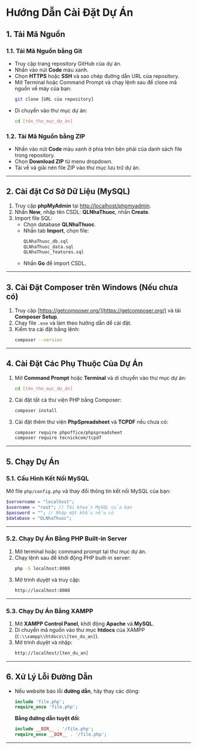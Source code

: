 # Hướng Dẫn Cài Đặt Dự Án

## 1. Tải Mã Nguồn

### 1.1. Tải Mã Nguồn bằng Git
- Truy cập trang repository GitHub của dự án.
- Nhấn vào nút **Code** màu xanh.
- Chọn **HTTPS** hoặc **SSH** và sao chép đường dẫn URL của repository.
- Mở Terminal hoặc Command Prompt và chạy lệnh sau để clone mã nguồn về máy của bạn:
    ```bash
    git clone [URL của repository]
    ```
- Di chuyển vào thư mục dự án:
    ```bash
    cd [tên_thư_mục_dự_án]
    ```

### 1.2. Tải Mã Nguồn bằng ZIP
- Nhấn vào nút **Code** màu xanh ở phía trên bên phải của danh sách file trong repository.
- Chọn **Download ZIP** từ menu dropdown.
- Tải về và giải nén file ZIP vào thư mục lưu trữ dự án.

---

## 2. Cài đặt Cơ Sở Dữ Liệu (MySQL)
1. Truy cập **phpMyAdmin** tại [http://localhost/phpmyadmin](http://localhost/phpmyadmin).
2. Nhấn **New**, nhập tên CSDL: **QLNhaThuoc**, nhấn **Create**.
3. Import file SQL:
   - Chọn database **QLNhaThuoc**.
   - Nhấn tab **Import**, chọn file:
     ```bash
     QLNhaThuoc_db.sql
     QLNhaThuoc_data.sql
     QLNhaThuoc_features.sql
     ```
   - Nhấn **Go** để import CSDL.

---

## 3. Cài Đặt Composer trên Windows (Nếu chưa có)
1. Truy cập [https://getcomposer.org/](https://getcomposer.org/) và tải **Composer Setup**.
2. Chạy file `.exe` và làm theo hướng dẫn để cài đặt.
3. Kiểm tra cài đặt bằng lệnh:
    ```bash
    composer --version
    ```

---

## 4. Cài Đặt Các Phụ Thuộc Của Dự Án
1. Mở **Command Prompt** hoặc **Terminal** và di chuyển vào thư mục dự án:
    ```bash
    cd [tên_thư_mục_dự_án]
    ```
2. Cài đặt tất cả thư viện PHP bằng Composer:
    ```bash
    composer install
    ```
3. Cài đặt thêm thư viện **PhpSpreadsheet** và **TCPDF** nếu chưa có:
    ```bash
    composer require phpoffice/phpspreadsheet
    composer require tecnickcom/tcpdf
    ```

---

## 5. Chạy Dự Án

### 5.1. Cấu Hình Kết Nối MySQL
Mở file `php/config.php` và thay đổi thông tin kết nối MySQL của bạn:

```php
$servername = "localhost";  
$username = "root"; // Tài khoản MySQL của bạn 
$password = ""; // Nhập mật khẩu nếu có
$database = "QLNhaThuoc";
```

---

### 5.2. Chạy Dự Án Bằng PHP Built-in Server
1. Mở terminal hoặc command prompt tại thư mục dự án.
2. Chạy lệnh sau để khởi động PHP built-in server:
   ```bash
   php -S localhost:8080
   ```
3. Mở trình duyệt và truy cập:
   ```bash
   http://localhost:8080
   ```

---

### 5.3. Chạy Dự Án Bằng XAMPP
1. Mở **XAMPP Control Panel**, khởi động **Apache** và **MySQL**.
2. Di chuyển mã nguồn vào thư mục **htdocs** của XAMPP (`C:\\xampp\\htdocs\\[ten_du_an]`).
3. Mở trình duyệt và nhập:
    ```bash
    http://localhost/[ten_du_an]
    ```

---

## 6. Xử Lý Lỗi Đường Dẫn
- Nếu website báo lỗi **đường dẫn**, hãy thay các dòng:
    ```php
    include 'file.php';
    require_once 'file.php';
    ```
  **Bằng đường dẫn tuyệt đối**:
    ```php
    include __DIR__ . '/file.php';
    require_once __DIR__ . '/file.php';
    ```

---